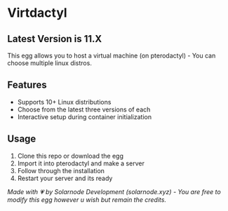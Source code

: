 # Virtdactyl
## Latest Version is 11.X

This egg allows you to host a virtual machine (on pterodactyl) - You can choose multiple linux distros.

## Features
- Supports 10+ Linux distributions
- Choose from the latest three versions of each
- Interactive setup during container initialization

## Usage
1. Clone this repo or download the egg
2. Import it into pterodactyl and make a server
3. Follow through the installation
4. Restart your server and its ready

*Made with 💗  by Solarnode Development (solarnode.xyz) - You are free to modify this egg however u wish but remain the credits.*
